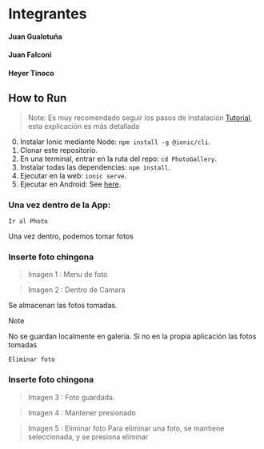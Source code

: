 # Integrantes
#### Juan Gualotuña
#### Juan Falconi
#### Heyer Tinoco 



## How to Run

> Note: Es muy recomendado seguir los pasos de instalación [Tutorial](https://ionicframework.com/docs/angular/your-first-app), esta explicación es más detallada

0) Instalar Ionic mediante Node: `npm install -g @ionic/cli`.
1) Clonar este repositorio.
2) En una terminal, entrar en la ruta del repo: `cd PhotoGallery`.
3) Instalar todas las dependencias: `npm install`.
4) Ejecutar en la web: `ionic serve`.
5) Ejecutar en Android: See [here](https://ionicframework.com/docs/building/running).

### Una vez dentro de la App:
```
Ir al Photo
```
Una vez dentro, podemos tomar fotos
### Inserte foto chingona
>Imagen 1 : Menu de foto

>Imagen 2 : Dentro de Camara

Se almacenan las fotos tomadas. 
> [!NOTE]
>
> No se guardan localmente en galeria. Si no en la propia aplicación las fotos tomadas

```
Eliminar foto
```
### Inserte foto chingona
>Imagen 3 : Foto guardada.

>Imagen 4 : Mantener presionado

>Imagen 5 : Eliminar foto 
Para eliminar una foto, se mantiene seleccionada, y se presiona eliminar 

